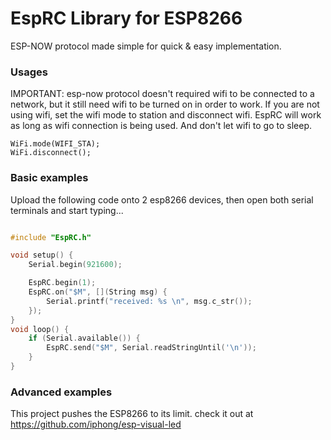 # EspRC Library for ESP8266

ESP-NOW protocol made simple for quick & easy implementation.

### Usages

IMPORTANT: esp-now protocol doesn't required wifi to be connected to a network,
but it still need wifi to be turned on in order to work. If you are not using
wifi, set the wifi mode to station and disconnect wifi. EspRC will work
as long as wifi connection is being used. And don't let wifi to go to sleep.

```
WiFi.mode(WIFI_STA);
WiFi.disconnect();
```

### Basic examples

Upload the following code onto 2 esp8266 devices, then open both serial 
terminals and start typing...

```c++

#include "EspRC.h"

void setup() {
    Serial.begin(921600);

    EspRC.begin(1);
	EspRC.on("$M", [](String msg) {
		Serial.printf("received: %s \n", msg.c_str());
	});
}
void loop() {
    if (Serial.available()) {
        EspRC.send("$M", Serial.readStringUntil('\n'));
    }
}
```

### Advanced examples

This project pushes the ESP8266 to its limit. check it out at https://github.com/iphong/esp-visual-led
